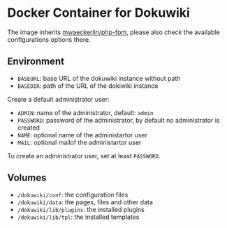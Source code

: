Docker Container for Dokuwiki
=============================

The image inherits [mwaeckerlin/php-fpm](https://github.com/mwaeckerlin/php-fpm), please also check the available configurations options there.

Environment
-----------

- `BASEURL`: base URL of the dokuwiki instance without path
- `BASEDIR`: path of the URL of the dokiwiki instance

Create a default administrator user:

- `ADMIN`: name of the administrator, default: `admin`
- `PASSWORD`: password of the administrator, by default no administrator is created
- `NAME`: optional name of the administartor user
- `MAIL`: optional mailof the administartor user

To create an administrator user, set at least `PASSWORD`.

Volumes
-------

- `/dokuwiki/conf`: the configuration files
- `/dokuwiki/data`: the pages, files and other data
- `/dokuwiki/lib/plugins`: the installed plugins
- `/dokuwiki/lib/tpl`: the installed templates
